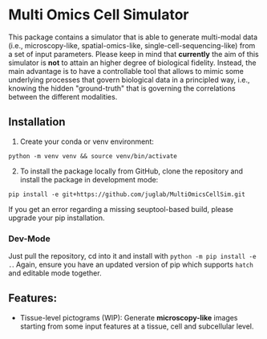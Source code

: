 # Multi Omics Cell Simulator

This package contains a simulator that is able to generate multi-modal data (i.e., microscopy-like, spatial-omics-like, single-cell-sequencing-like) from a set of input parameters.
Please keep in mind that **currently** the aim of this simulator is **not** to attain an higher degree of biological fidelity. 
Instead, the main advantage is to have a controllable tool that allows to mimic some underlying processes that govern biological data in a principled way, i.e., knowing the hidden "ground-truth" that is governing the correlations between the different modalities.


## Installation

1) Create your conda or venv environment:
```
python -m venv venv && source venv/bin/activate
```
2) To install the package locally from GitHub, clone the repository and install the package in development mode:

```
pip install -e git+https://github.com/juglab/MultiOmicsCellSim.git
```
If you get an error regarding a missing seuptool-based build, please upgrade your pip installation.

### Dev-Mode

Just pull the repository, cd into it and install with `python -m pip install -e .`. Again, ensure you have an updated version of pip which supports `hatch` and editable mode together.

## Features:

- Tissue-level pictograms (WIP): Generate **microscopy-like** images starting from some input features at a tissue, cell and subcellular level. 
